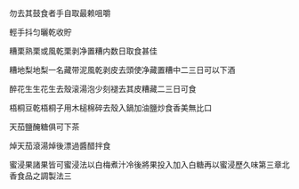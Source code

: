 勿去其鼓食者手自取最赖咀嚼



輕手抖匀曬乾收貯



糟栗熟栗或風乾栗剥净置糟内数日取食甚佳

糟地梨地梨一名藏带泥風乾剥皮去頭使净藏置糟中二三日可以下酒

醉花生生花生去殼滚湯泡少刻褪去其皮糟藏二三日可食

梧桐豆乾梧桐子用木槌棉碎去殼入鍋加油鹽炒食香美無比口

天茄鹽醃糖俱可下茶

焯天茄滾湯焯後漂過醬醋拌食



蜜浸果諸果皆可蜜浸法以白梅煮汁冷後將果投入加入白糖再以蜜浸歷久味第三章北香食品之調製法三